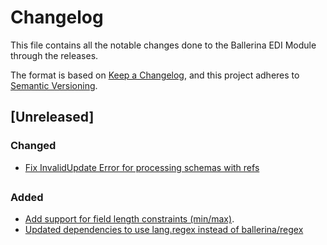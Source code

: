# Changelog
This file contains all the notable changes done to the Ballerina EDI Module through the releases.

The format is based on [Keep a Changelog](https://keepachangelog.com/en/1.0.0/),
and this project adheres to [Semantic Versioning](https://semver.org/spec/v2.0.0.html).

## [Unreleased]

### Changed
- [Fix InvalidUpdate Error for processing schemas with refs](https://github.com/ballerina-platform/ballerina-library/issues/8096)

##

### Added
- [Add support for field length constraints (min/max)](https://github.com/ballerina-platform/ballerina-library/issues/5896).
- [Updated dependencies to use lang.regex instead of ballerina/regex](https://github.com/ballerina-platform/ballerina-library/issues/5941)